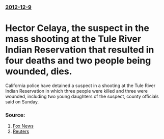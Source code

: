 ### [2012-12-9](/news/2012/12/9/index.md)

# Hector Celaya, the suspect in the mass shooting at the Tule River Indian Reservation that resulted in four deaths and two people being wounded, dies. 

California police have detained a suspect in a shooting at the Tule River Indian Reservation in which three people were killed and three were wounded, including two young daughters of the suspect, county officials said on Sunday.


### Source:

1. [Fox News](http://www.foxnews.com/us/2012/12/09/3-dead-4-wounded-in-shooting-at-california-reservation/)
2. [Reuters](http://www.reuters.com/article/2012/12/09/us-usa-california-shooting-idUSBRE8B80DC20121209)
